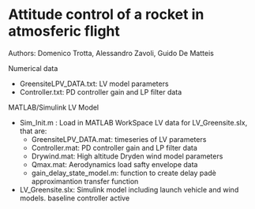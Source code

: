# Attitude control of a rocket in atmosferic flight 

Authors: Domenico Trotta, Alessandro Zavoli, Guido De Matteis



Numerical data
- GreensiteLPV_DATA.txt: LV model parameters
- Controller.txt: PD controller gain and LP filter data

MATLAB/Simulink LV Model
- Sim_Init.m : Load in MATLAB WorkSpace LV data for LV_Greensite.slx, that are:
    - GreensiteLPV_DATA.mat: timeseries of LV parameters
    - Controller.mat: PD controller gain and LP filter data
    - Drywind.mat: High altitude Dryden wind model parameters
    - Qmax.mat: Aerodynamics load safty envelope data
    - gain_delay_state_model.m: function to create delay padè approximantion transfer function 
- LV_Greensite.slx: Simulink model including launch vehicle and wind models. baseline controller active

